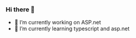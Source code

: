 ### Hi there 👋



- 🔭 I’m currently working on ASP.net
- 🌱 I’m currently learning typescript and asp.net
 <!--
- 👯 I’m looking to collaborate on ...
- 🤔 I’m looking for help with ...
- 💬 Ask me about ...
- 📫 How to reach me: ...
- 😄 Pronouns: ...
- ⚡ Fun fact: ...

-->
